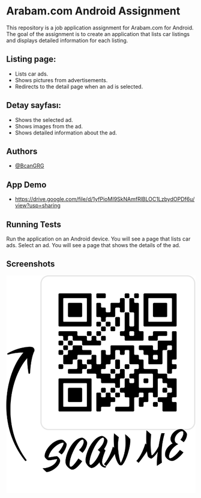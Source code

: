 
# Arabam.com Android Assignment

This repository is a job application assignment for Arabam.com for Android. The goal of the assignment is to create an application that lists car listings and displays detailed information for each listing.


## Listing page:
- Lists car ads.
- Shows pictures from advertisements.
- Redirects to the detail page when an ad is selected.

## Detay sayfası:
- Shows the selected ad.
- Shows images from the ad.
- Shows detailed information about the ad.


## Authors

- [@BcanGRG](https://www.github.com/BcanGRG)


## App Demo

- https://drive.google.com/file/d/1yfPioMI9SkNAmfRlBLOC1LzbydOPDf6u/view?usp=sharing


## Running Tests

Run the application on an Android device.
You will see a page that lists car ads.
Select an ad.
You will see a page that shows the details of the ad.


## Screenshots

![App Apk](https://github.com/BcanGRG/arabamcom-assignment/blob/main/app/src/main/res/drawable/Arabam_com.png)


